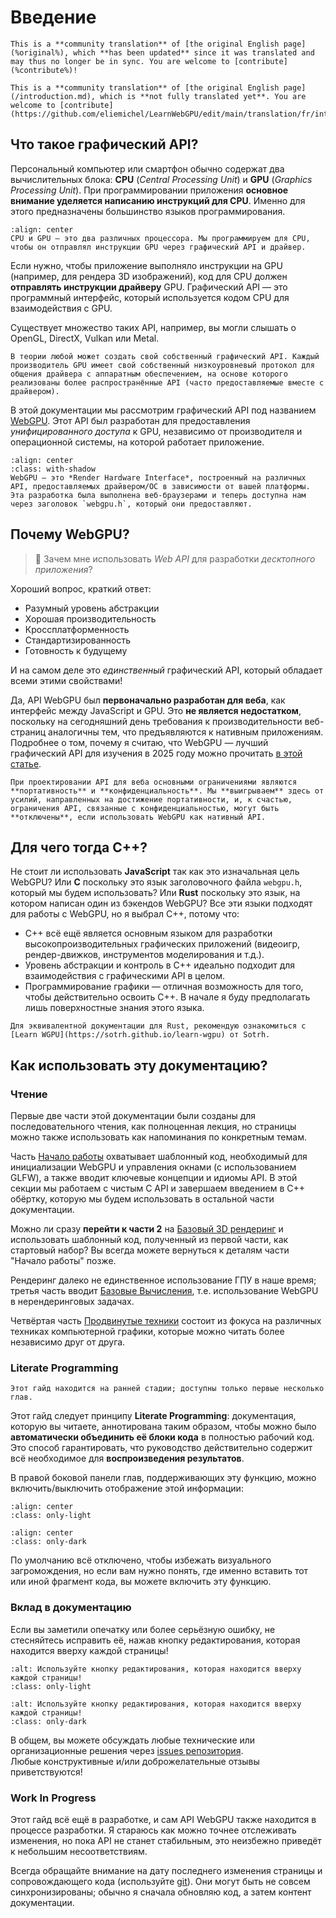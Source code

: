 Введение
============

```{translation-warning} Outdated Translation, /introduction.md
This is a **community translation** of [the original English page](%original%), which **has been updated** since it was translated and may thus no longer be in sync. You are welcome to [contribute](%contribute%)!
```

```{admonition} Incomplete Translation
This is a **community translation** of [the original English page](/introduction.md), which is **not fully translated yet**. You are welcome to [contribute](https://github.com/eliemichel/LearnWebGPU/edit/main/translation/fr/introduction.md)!
```

Что такое графический API?
-----------------------

Персональный компьютер или смартфон обычно содержат два вычислительных блока: **CPU** (*Central Processing Unit*) и **GPU** (*Graphics Processing Unit*). При программировании приложения **основное внимание уделяется написанию инструкций для CPU**. Именно для этого предназначены большинство языков программирования.

```{figure} /images/architecture-notes.png
:align: center
CPU и GPU — это два различных процессора. Мы программируем для CPU, чтобы он отправлял инструкции GPU через графический API и драйвер.
```

Если нужно, чтобы приложение выполняло инструкции на GPU (например, для рендера 3D изображений), код для CPU должен **отправлять инструкции драйверу** GPU. Графический API — это программный интерфейс, который используется кодом CPU для взаимодействия с GPU.

Существует множество таких API, например, вы могли слышать о OpenGL, DirectX, Vulkan или Metal.

```{tip}
В теории любой может создать свой собственный графический API. Каждый производитель GPU имеет свой собственный низкоуровневый протокол для общения драйвера с аппаратным обеспечением, на основе которого реализованы более распространённые API (часто предоставляемые вместе с драйвером).
```

В этой документации мы рассмотрим графический API под названием [WebGPU](https://www.w3.org/TR/webgpu/). Этот API был разработан для предоставления *унифицированного доступа* к GPU, независимо от производителя и операционной системы, на которой работает приложение.

```{figure} /images/rhi.png
:align: center
:class: with-shadow
WebGPU — это *Render Hardware Interface*, построенный на различных API, предоставляемых драйвером/ОС в зависимости от вашей платформы. Эта разработка была выполнена веб-браузерами и теперь доступна нам через заголовок `webgpu.h`, который они предоставляют.
```

<!--
    The different applications running on the computer are orchestrated in the CPU space, by the Operating System.

    Some APIs are directly provided by the driver, some others are an extra programming layer (a .so or .dll shared library, or some C files that needs to be compiled with your application).
-->

Почему WebGPU?
-----------

> 🤔 Зачем мне использовать *Web API* для разработки *десктопного приложения*?

Хороший вопрос, краткий ответ:

 - Разумный уровень абстракции
 - Хорошая производительность
 - Кроссплатформенность
 - Стандартизированность
 - Готовность к будущему

И на самом деле это *единственный* графический API, который обладает всеми этими свойствами!

Да, API WebGPU был **первоначально разработан для веба**, как интерфейс между JavaScript и GPU. Это **не является недостатком**, поскольку на сегодняшний день требования к производительности веб-страниц аналогичны тем, что предъявляются к нативным приложениям. Подробнее о том, почему я считаю, что WebGPU — лучший графический API для изучения в 2025 году можно прочитать [в этой статье](appendices/teaching-native-graphics-in-2023.md).

```{note}
При проектировании API для веба основными ограничениями являются **портативность** и **конфиденциальность**. Мы **выигрываем** здесь от усилий, направленных на достижение портативности, и, к счастью, ограничения API, связанные с конфиденциальностью, могут быть **отключены**, если использовать WebGPU как нативный API.
```

Для чего тогда C++?
-------------

Не стоит ли использовать **JavaScript** так как это изначальная цель WebGPU? Или **C** поскольку это язык заголовочного файла `webgpu.h`, который мы будем использовать? Или **Rust** поскольку это язык, на котором написан один из бэкендов WebGPU? Все эти языки подходят для работы с WebGPU, но я выбрал C++, потому что:

 - C++ всё ещё является основным языком для разработки высокопроизводительных графических приложений (видеоигр, рендер-движков, инструментов моделирования и т.д.).
 - Уровень абстракции и контроль в C++ идеально подходит для взаимодействия с графическими API в целом.
 - Программирование графики — отличная возможность для того, чтобы действительно освоить C++. В начале я буду предполагать лишь поверхностные знания этого языка.

```{seealso}
Для эквивалентной документации для Rust, рекомендую ознакомиться с [Learn WGPU](https://sotrh.github.io/learn-wgpu) от Sotrh.
```

Как использовать эту документацию?
------------------------------

### Чтение

Первые две части этой документации были созданы для последовательного чтения, как полноценная лекция, но страницы можно также использовать как напоминания по конкретным темам.

Часть [Начало работы](getting-started/index.md) охватывает шаблонный код, необходимый для инициализации WebGPU и управления окнами (с использованием GLFW), а также вводит ключевые концепции и идиомы API. В этой секции мы работаем с чистым C API и завершаем введением в C++ обёртку, которую мы будем использовать в остальной части документации.

Можно ли сразу **перейти к части 2** на [Базовый 3D рендеринг](basic-3d-rendering/index.md) и использовать шаблонный код, полученный из первой части, как стартовый набор? Вы всегда можете вернуться к деталям части "Начало работы" позже.

Рендеринг далеко не единственное использование ГПУ в наше время; третья часть вводит [Базовые Вычисления](basic-compute/index.md), т.е. использование WebGPU в нерендеринговых задачах.

Четвёртая часть [Продвинутые техники](advanced-techniques/index.md) состоит из фокуса на различных техниках компьютерной графики, которые можно читать более независимо друг от друга.

### Literate Programming

```{warning}
Этот гайд находится на ранней стадии; доступны только первые несколько глав.
```

Этот гайд следует принципу **Literate Programming**: документация, которую вы читаете, аннотирована таким образом, чтобы можно было **автоматически объединить её блоки кода**  в полностью рабочий код. Это способ гарантировать, что руководство действительно содержит всё необходимое для **воспроизведения результатов**.

В правой боковой панели глав, поддерживающих эту функцию, можно включить/выключить отображение этой информации:

```{image} /images/literate-light.png
:align: center
:class: only-light
```

```{image} /images/literate-dark.png
:align: center
:class: only-dark
```

По умолчанию всё отключено, чтобы избежать визуального загромождения, но если вам нужно понять, где именно вставить тот или иной фрагмент кода, вы можете включить эту функцию.

### Вклад в документацию

Если вы заметили опечатку или более серьёзную ошибку, не стесняйтесь исправить её, нажав кнопку редактирования, которая находится вверху каждой страницы!

```{image} /images/edit-light.png
:alt: Используйте кнопку редактирования, которая находится вверху каждой страницы!
:class: only-light
```

```{image} /images/edit-dark.png
:alt: Используйте кнопку редактирования, которая находится вверху каждой страницы!
:class: only-dark
```

В общем, вы можете обсуждать любые технические или организационные решения через [issues репозитория](https://github.com/eliemichel/LearnWebGPU/issues).  
Любые конструктивные и/или доброжелательные отзывы приветствуются!

### Work In Progress

Этот гайд всё ещё в разработке, и сам API WebGPU также находится в процессе разработки. Я стараюсь как можно точнее отслеживать изменения, но пока API не станет стабильным, это неизбежно приведёт к небольшим несоответствиям.

Всегда обращайте внимание на дату последнего изменения страницы и сопровождающего кода (используйте [git](https://github.com/eliemichel/LearnWebGPU)). Они могут быть не совсем синхронизированы; обычно я сначала обновляю код, а затем контент документации.

<!--
    Cross-platform is not optional. It never really was, but since the global pandemic of 2020 it is even more important: students follow the lecture from a wide variety of devices and a teacher cannot rely on them using all the same machine from the university's lab room.
-->
